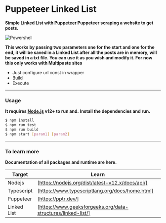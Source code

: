 # Puppeteer Linked List 

**Simple Linked List with [Puppeteer](https://pptr.dev/) Puppeteer scraping a website to get posts.**

![Powershell](https://i.imgur.com/YnuWe2d.gif)

**This works by passing two parameters one for the start and one for the end, it will be saved in a Linked List after all the posts are in memory, will be saved in a txt file.
You can use it as you wish and modify it. For now this only works with Multipaste sites**

  - Just configure url const in wrapper
  - Build
  - Execute
---

### Usage

**It requires [Node.js](https://nodejs.org/) v12+ to run and.**
**Install the dependencies and run.**

```sh
$ npm install
$ npm run test
$ npm run build
$ npm start [param1] [param2]
```
---
### To learn more

**Documentation of all packages and runtime are here.**

| Target | Learn |
| ------ | ------ |
| Nodejs | [https://nodejs.org/dist/latest-v12.x/docs/api/] |
| Typescript | [https://www.typescriptlang.org/docs/home.html] |
| Puppeteer | [https://pptr.dev/]|
| Linked List | [https://www.geeksforgeeks.org/data-structures/linked-list/] |

